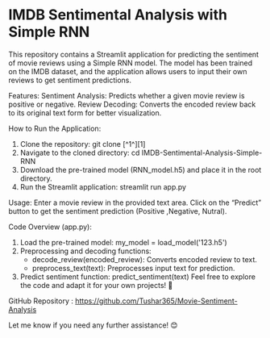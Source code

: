 # IMDB Sentimental Analysis with Simple RNN

This repository contains a Streamlit application for predicting the sentiment of movie reviews using a Simple RNN model.
The model has been trained on the IMDB dataset, and the application allows users to input their own reviews to get sentiment predictions.

Features:
  Sentiment Analysis: Predicts whether a given movie review is positive or negative.
  Review Decoding: Converts the encoded review back to its original text form for better visualization.
  
How to Run the Application:
  1. Clone the repository: git clone [^1^][1]
  2. Navigate to the cloned directory: cd IMDB-Sentimental-Analysis-Simple-RNN
  3. Download the pre-trained model (RNN_model.h5) and place it in the root directory.
  4. Run the Streamlit application: streamlit run app.py
     
Usage:
Enter a movie review in the provided text area.
Click on the “Predict” button to get the sentiment prediction (Positive ,Negative, Nutral).

Code Overview (app.py):
  1. Load the pre-trained model: my_model = load_model('123.h5')
  2. Preprocessing and decoding functions:
      * decode_review(encoded_review): Converts encoded review to text.
      * preprocess_text(text): Preprocesses input text for prediction.
  3. Predict sentiment function: predict_sentiment(text)
Feel free to explore the code and adapt it for your own projects! 🚀

GitHub Repository : https://github.com/Tushar365/Movie-Sentiment-Analysis

Let me know if you need any further assistance! 😊
